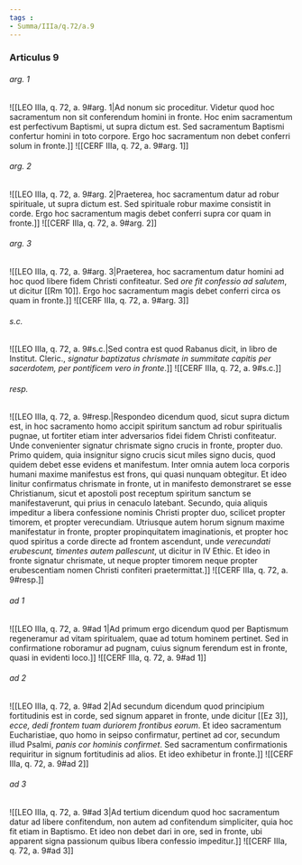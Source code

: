 ```yaml
---
tags : 
- Summa/IIIa/q.72/a.9
---
```


### Articulus 9

###### arg. 1
![[LEO IIIa, q. 72, a. 9#arg. 1|Ad nonum sic proceditur. Videtur quod hoc sacramentum non sit conferendum homini in fronte. Hoc enim sacramentum est perfectivum Baptismi, ut supra dictum est. Sed sacramentum Baptismi confertur homini in toto corpore. Ergo hoc sacramentum non debet conferri solum in fronte.]]
![[CERF IIIa, q. 72, a. 9#arg. 1]]

###### arg. 2
![[LEO IIIa, q. 72, a. 9#arg. 2|Praeterea, hoc sacramentum datur ad robur spirituale, ut supra dictum est. Sed spirituale robur maxime consistit in corde. Ergo hoc sacramentum magis debet conferri supra cor quam in fronte.]]
![[CERF IIIa, q. 72, a. 9#arg. 2]]

###### arg. 3
![[LEO IIIa, q. 72, a. 9#arg. 3|Praeterea, hoc sacramentum datur homini ad hoc quod libere fidem Christi confiteatur. Sed *ore fit confessio ad salutem*, ut dicitur [[Rm 10]]. Ergo hoc sacramentum magis debet conferri circa os quam in fronte.]]
![[CERF IIIa, q. 72, a. 9#arg. 3]]

###### s.c.
![[LEO IIIa, q. 72, a. 9#s.c.|Sed contra est quod Rabanus dicit, in libro de Institut. Cleric., *signatur baptizatus chrismate in summitate capitis per sacerdotem, per pontificem vero in fronte*.]]
![[CERF IIIa, q. 72, a. 9#s.c.]]

###### resp.
![[LEO IIIa, q. 72, a. 9#resp.|Respondeo dicendum quod, sicut supra dictum est, in hoc sacramento homo accipit spiritum sanctum ad robur spiritualis pugnae, ut fortiter etiam inter adversarios fidei fidem Christi confiteatur. Unde convenienter signatur chrismate signo crucis in fronte, propter duo. Primo quidem, quia insignitur signo crucis sicut miles signo ducis, quod quidem debet esse evidens et manifestum. Inter omnia autem loca corporis humani maxime manifestus est frons, qui quasi nunquam obtegitur. Et ideo linitur confirmatus chrismate in fronte, ut in manifesto demonstraret se esse Christianum, sicut et apostoli post receptum spiritum sanctum se manifestaverunt, qui prius in cenaculo latebant. Secundo, quia aliquis impeditur a libera confessione nominis Christi propter duo, scilicet propter timorem, et propter verecundiam. Utriusque autem horum signum maxime manifestatur in fronte, propter propinquitatem imaginationis, et propter hoc quod spiritus a corde directe ad frontem ascendunt, unde *verecundati erubescunt, timentes autem pallescunt*, ut dicitur in IV Ethic. Et ideo in fronte signatur chrismate, ut neque propter timorem neque propter erubescentiam nomen Christi confiteri praetermittat.]]
![[CERF IIIa, q. 72, a. 9#resp.]]

###### ad 1
![[LEO IIIa, q. 72, a. 9#ad 1|Ad primum ergo dicendum quod per Baptismum regeneramur ad vitam spiritualem, quae ad totum hominem pertinet. Sed in confirmatione roboramur ad pugnam, cuius signum ferendum est in fronte, quasi in evidenti loco.]]
![[CERF IIIa, q. 72, a. 9#ad 1]]

###### ad 2
![[LEO IIIa, q. 72, a. 9#ad 2|Ad secundum dicendum quod principium fortitudinis est in corde, sed signum apparet in fronte, unde dicitur [[Ez 3]], *ecce, dedi frontem tuam duriorem frontibus eorum*. Et ideo sacramentum Eucharistiae, quo homo in seipso confirmatur, pertinet ad cor, secundum illud Psalmi, *panis cor hominis confirmet*. Sed sacramentum confirmationis requiritur in signum fortitudinis ad alios. Et ideo exhibetur in fronte.]]
![[CERF IIIa, q. 72, a. 9#ad 2]]

###### ad 3
![[LEO IIIa, q. 72, a. 9#ad 3|Ad tertium dicendum quod hoc sacramentum datur ad libere confitendum, non autem ad confitendum simpliciter, quia hoc fit etiam in Baptismo. Et ideo non debet dari in ore, sed in fronte, ubi apparent signa passionum quibus libera confessio impeditur.]]
![[CERF IIIa, q. 72, a. 9#ad 3]]

